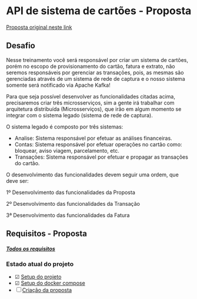 # API de sistema de cartões - Proposta


[Proposta original neste link](https://github.com/claudiooliveirazup/documentacao-cartao-branco)

## Desafio

Nesse treinamento você será responsável por criar um sistema de cartões, porém no escopo de provisionamento do cartão, fatura e extrato, não seremos responsáveis por gerenciar as transações, pois, as mesmas são gerenciadas através de um sistema de rede de captura e o nosso sistema somente será notificado via Apache Kafka!

Para que seja possível desenvolver as funcionalidades citadas acima, precisaremos criar três microsserviços, sim a gente irá trabalhar com arquitetura distribuída (Microsserviços), que irão em algum momento se integrar com o sistema legado (sistema de rede de captura).

O sistema legado é composto por três sistemas:

- Analise: Sistema responsável por efetuar as análises financeiras.
- Contas: Sistema responsável por efetuar operações no cartão como: bloquear, aviso viagem, parcelamento, etc.
- Transações: Sistema responsável por efetuar e propagar as transações do cartão.

O desenvolvimento das funcionalidades devem seguir uma ordem, que deve ser:

1º Desenvolvimento das funcionalidades da Proposta

2º Desenvolvimento das funcionalidades da Transação

3ª Desenvolvimento das funcionalidades da Fatura

## Requisitos - Proposta

##### [Todos os requisitos](https://github.com/claudiooliveirazup/documentacao-cartao-branco/tree/master/proposta)

### Estado atual do projeto
 - &#9745; [Setup do projeto](https://github.com/claudiooliveirazup/documentacao-cartao-branco/blob/master/proposta/000.setup_projeto.md)
 - &#9745; [Setup do docker compose](https://github.com/claudiooliveirazup/documentacao-cartao-branco/blob/master/proposta/001.setup_docker_compose.md)
 - &#9744; [Criação da proposta](005.criacao_proposta.md)